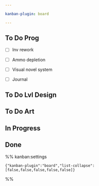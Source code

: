 ```yaml
---

kanban-plugin: board

---
```


## To Do Prog

- [ ] Inv rework
- [ ] Ammo depletion
- [ ] Visual novel system
- [ ] Journal


## To Do Lvl Design



## To Do Art



## In Progress



## Done





%% kanban:settings
```
{"kanban-plugin":"board","list-collapse":[false,false,false,false,false]}
```
%%